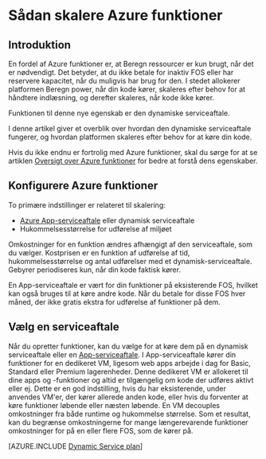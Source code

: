 <properties
   pageTitle="Sådan skalere Azure funktioner | Microsoft Azure"
   description="Forstå, hvordan Azure funktioner skaleres, så den imødekommer behovet hos din hændelsesstyret arbejdsmængder."
   services="functions"
   documentationCenter="na"
   authors="dariagrigoriu"
   manager="erikre"
   editor=""
   tags=""
   keywords="Azure-funktioner, funktioner, behandling af hændelse, webhooks, dynamisk Beregn, ikke-serverbaseret arkitektur"/>

<tags
   ms.service="functions"
   ms.devlang="multiple"
   ms.topic="reference"
   ms.tgt_pltfrm="multiple"
   ms.workload="na"
   ms.date="08/03/2016"
   ms.author="dariagrigoriu"/>

# <a name="how-to-scale-azure-functions"></a>Sådan skalere Azure funktioner

## <a name="introduction"></a>Introduktion

En fordel af Azure funktioner er, at Beregn ressourcer er kun brugt, når det er nødvendigt. Det betyder, at du ikke betale for inaktiv FOS eller har reservere kapacitet, når du muligvis har brug for den. I stedet allokerer platformen Beregn power, når din kode kører, skaleres efter behov for at håndtere indlæsning, og derefter skaleres, når kode ikke kører.

Funktionen til denne nye egenskab er den dynamiske serviceaftale.  

I denne artikel giver et overblik over hvordan den dynamiske serviceaftale fungerer, og hvordan platformen skaleres efter behov for at køre din kode.

Hvis du ikke endnu er fortrolig med Azure funktioner, skal du sørge for at se artiklen [Oversigt over Azure funktioner](functions-overview.md) for bedre at forstå dens egenskaber.

## <a name="configure-azure-functions"></a>Konfigurere Azure funktioner

To primære indstillinger er relateret til skalering:

* [Azure App-serviceaftale](../app-service/azure-web-sites-web-hosting-plans-in-depth-overview.md) eller dynamisk serviceaftale
* Hukommelsesstørrelse for udførelse af miljøet

Omkostninger for en funktion ændres afhængigt af den serviceaftale, som du vælger. Kostprisen er en funktion af udførelse af tid, hukommelsesstørrelse og antal udførelser med et dynamisk-serviceaftale. Gebyrer periodiseres kun, når din kode faktisk kører.

En App-serviceaftale er vært for din funktioner på eksisterende FOS, hvilket kan også bruges til at køre andre kode. Når du betale for disse FOS hver måned, der ikke gratis ekstra for udførelse af funktioner på dem.

## <a name="choose-a-service-plan"></a>Vælg en serviceaftale

Når du opretter funktioner, kan du vælge for at køre dem på en dynamisk serviceaftale eller en [App-serviceaftale](../app-service/azure-web-sites-web-hosting-plans-in-depth-overview.md).
I App-serviceaftale kører din funktioner for en dedikeret VM, ligesom web apps arbejde i dag for Basic, Standard eller Premium lagerenheder.
Denne dedikeret VM er allokeret til dine apps og -funktioner og altid er tilgængelig om kode der udføres aktivt eller ej. Dette er en god indstilling, hvis du har eksisterende, under anvendes VM'er, der kører allerede anden kode, eller hvis du forventer at køre funktioner løbende eller næsten løbende. En VM decouples omkostninger fra både runtime og hukommelse størrelse. Som et resultat, kan du begrænse omkostningerne for mange længerevarende funktioner omkostninger for på en eller flere FOS, som de kører på.

[AZURE.INCLUDE [Dynamic Service plan](../../includes/functions-dynamic-service-plan.md)]
